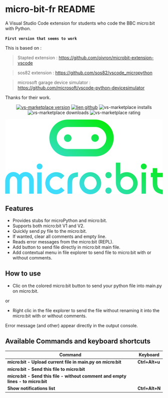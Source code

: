 # micro-bit-fr README

A Visual Studio Code extension for students who code the BBC micro:bit with Python. 

**`First version that seems to work `**

This is based on :
> Stapted extension : https://github.com/oivron/microbit-extension-vscode


> sos82 extension : https://github.com/sos82/vscode_micropython

> microsoft garage device simulator : https://github.com/microsoft/vscode-python-devicesimulator

Thanks for their work.
<p align="center">
<a href="https://marketplace.visualstudio.com/items?itemName=electropol-fr.micro-bit-fr"><img src="https://badgen.net/vs-marketplace/v/electropol-fr.micro-bit-fr?icon=visualstudio" alt="vs-marketplace version"></a>
<a href="https://github.com/FrankSAURET/micro-bit-fr"><img src="https://badgen.net/github/last-commit/FrankSAURET/micro-bit-fr?icon=github" alt="lien github"></a>
<img src="https://badgen.net/vs-marketplace/i/electropol-fr.micro-bit-fr" alt="vs-marketplace installs">
<img src="https://badgen.net/vs-marketplace/d/electropol-fr.micro-bit-fr" alt="vs-marketplace downloads">
<img src="https://badgen.net/vs-marketplace/rating/electropol-fr.micro-bit-fr" alt="vs-marketplace rating">
</p>

![Logo](image/microbitLogoNomCouleur.png)

## Features

* Provides stubs for microPython and micro:bit.
* Supports both micro:bit V1 and V2.
* Quickly send py file to the micro:bit.
* If wanted, clear all comments and empty line.
* Reads error messages from the micro:bit (REPL).
* Add button to send file directly in  micro:bit main file.
* Add contextual menu in file explorer to send file to micro:bit with or without comments.

## How to use

* Clic on the colored micro:bit button to send your python file into main.py on micro:bit.

or
* Right clic in the file explorer to send the file without renaming it into the micro:bit with or without comments.

Error message (and other) appear directly in the output console.


## Available Commands and keyboard shortcuts

| Command                              | Keyboard        
| -----------                          | -----------     
| __micro:bit - Upload current file in main.py on micro:bit__                 | __Ctrl+Alt+u__     
| __micro:bit - Send this file to micro:bit__               |              
| __micro:bit - Send this file - without comment and empty lines - to micro:bit__ |  
| __Show notifications list__          | __Ctrl+Alt+N__  

